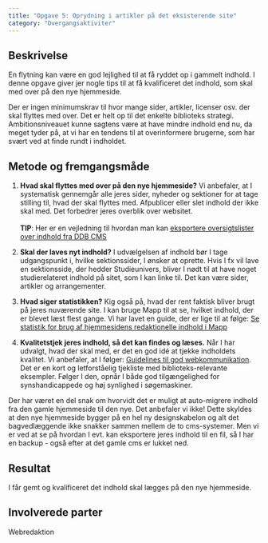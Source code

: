 ```yaml
---
title: "Opgave 5: Oprydning i artikler på det eksisterende site"
category: "Overgangsaktiviter"
---
```


## Beskrivelse ##
En flytning kan være en god lejlighed til at få ryddet op i gammelt indhold. I denne opgave giver jer nogle tips til at få kvalificeret det indhold, som skal med over på den nye hjemmeside. 

Der er ingen minimumskrav til hvor mange sider, artikler, licenser osv. der skal flyttes med over. Det er helt op til det enkelte biblioteks strategi.  Ambitionsniveauet kunne sagtens være at have mindre indhold end nu, da meget tyder på, at vi har en tendens til at overinformere brugerne, som har svært ved at finde rundt i indholdet. 

## Metode og fremgangsmåde ##
1. **Hvad skal flyttes med over på den nye hjemmeside?** Vi anbefaler, at I systematisk gennemgår alle jeres sider, nyheder og sektioner for at tage stilling til, hvad der skal flyttes med. Afpublicer eller slet indhold der ikke skal med. Det forbedrer jeres overblik over websitet.\
\
**TIP**: Her er en vejledning til hvordan man kan [eksportere oversigtslister over indhold fra DDB CMS](https://platform.dandigbib.org/projects/ddb-cms/wiki/Eksporter_oversigtslister_over_indhold)

2. **Skal der laves nyt indhold?** I udvælgelsen af indhold bør I tage udgangspunkt i, hvilke sektionssider, I ønsker at oprette. Hvis I fx vil lave en sektionsside, der hedder Studieunivers, bliver I nødt til at have noget studierelateret indhold på sitet, som I kan linke til. Det kan være sider, artikler og arrangementer. 

3. **Hvad siger statistikken?** Kig også på, hvad der rent faktisk bliver brugt på jeres nuværende site. I kan bruge Mapp til at se, hvilket indhold, der er blevet læst flest gange. Vi har lavet en guide, der er lige til at følge: [Se statistik for brug af hjemmesidens redaktionelle indhold i Mapp](https://detdigitalefolkebibliotek.dk/sites/default/files/vejledning_i_at_traekke_brugsstatistik_for_redaktionelt_indhold_mapp.pdf)

4. **Kvalitetstjek jeres indhold, så det kan findes og læses.** Når I har udvalgt, hvad der skal med, er det en god idé at tjekke indholdets kvalitet. Vi anbefaler, at I følger: [Guidelines til god webkommunikation](/guidelines-til-god-webkommunikation). Det er en kort og letforståelig tjekliste med biblioteks-relevante eksempler. Følger I den, opnår I både god tilgængelighed for synshandicappede og høj synlighed i søgemaskiner. 

Der har været en del snak om hvorvidt det er muligt at auto-migrere indhold fra den gamle hjemmeside til den nye. Det anbefaler vi ikke! Dette skyldes at den nye hjemmeside bygger på en hel ny designskabelon og alt det bagvedlæggende ikke snakker sammen mellem de to cms-systemer. Men vi er ved at se på hvordan I evt. kan eksportere jeres indhold til en fil, så I har en backup - også efter at det gamle cms er lukket ned.

## Resultat ##
I får gemt og kvalificeret det indhold skal lægges på den nye hjemmeside. 

## Involverede parter ##
Webredaktion


 